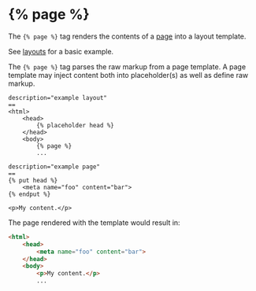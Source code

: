 # {% page %}

The `{% page %}` tag renders the contents of a [page](../cms/pages) into a layout template.

See [layouts](../cms/layouts#introduction) for a basic example.

The `{% page %}` tag parses the raw markup from a page template. A page template may inject content both into placeholder(s) as well as define raw markup.

```twig
description="example layout"
==
<html>
    <head>
        {% placeholder head %}
    </head>
    <body>
        {% page %}
        ...
```

```twig
description="example page"
==
{% put head %}
    <meta name="foo" content="bar">
{% endput %}

<p>My content.</p>
```

The page rendered with the template would result in:

```html
<html>
    <head>
        <meta name="foo" content="bar">
    </head>
    <body>
        <p>My content.</p>
        ...
```
